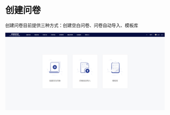 # 创建问卷

创建问卷目前提供三种方式：创建空白问卷、问卷自动导入、模板库

![创建问卷页](../../../.gitbook/assets/Snipaste_2023-10-08_09-19-28.png)

